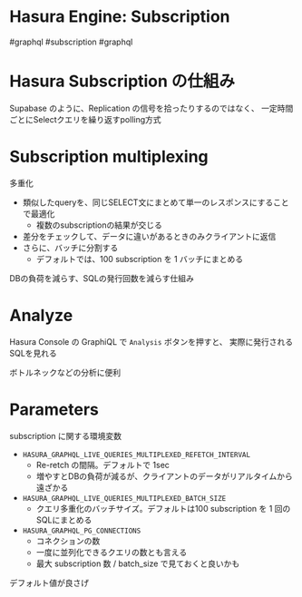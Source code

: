 # Hasura Engine: Subscription

#graphql #subscription #graphql

# Hasura Subscription の仕組み

Supabase のように、Replication の信号を拾ったりするのではなく、
一定時間ごとにSelectクエリを繰り返すpolling方式

# Subscription multiplexing

多重化

- 類似したqueryを、同じSELECT文にまとめて単一のレスポンスにすることで最適化
  - 複数のsubscriptionの結果が交じる
- 差分をチェックして、データに違いがあるときのみクライアントに返信
- さらに、バッチに分割する
  - デフォルトでは、100 subscription を 1 バッチにまとめる

DBの負荷を減らす、SQLの発行回数を減らす仕組み

# Analyze

Hasura Console の GraphiQL で `Analysis` ボタンを押すと、
実際に発行されるSQLを見れる

ボトルネックなどの分析に便利

# Parameters

subscription に関する環境変数

- `HASURA_GRAPHQL_LIVE_QUERIES_MULTIPLEXED_REFETCH_INTERVAL`
  - Re-retch の間隔。デフォルトで 1sec
  - 増やすとDBの負荷が減るが、クライアントのデータがリアルタイムから遠ざかる
- `HASURA_GRAPHQL_LIVE_QUERIES_MULTIPLEXED_BATCH_SIZE`
  - クエリ多重化のバッチサイズ。デフォルトは100 subscription を 1 回のSQLにまとめる
- `HASURA_GRAPHQL_PG_CONNECTIONS`
  - コネクションの数
  - 一度に並列化できるクエリの数とも言える
  - 最大 subscription 数 / batch_size で見ておくと良いかも

デフォルト値が良さげ
  
